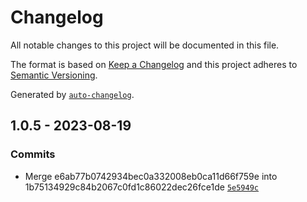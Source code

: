 # Changelog

All notable changes to this project will be documented in this file.

The format is based on [Keep a Changelog](https://keepachangelog.com/en/1.0.0/)
and this project adheres to [Semantic Versioning](https://semver.org/spec/v2.0.0.html).

Generated by [`auto-changelog`](https://github.com/CookPete/auto-changelog).

## 1.0.5 - 2023-08-19

### Commits

- Merge e6ab77b0742934bec0a332008eb0ca11d66f759e into 1b75134929c84b2067c0fd1c86022dec26fce1de [`5e5949c`](https://github.com/rohit1901/ts-gen-typeguards/commit/5e5949cf2a130379c92eb9b01e4b0f78f9fddbac)
